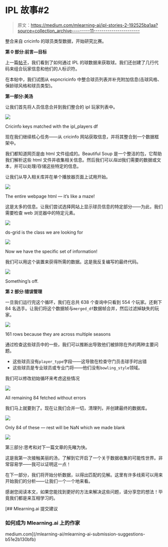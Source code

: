 # IPL 故事#2

> 原文：<https://medium.com/mlearning-ai/ipl-stories-2-192525ba1aa?source=collection_archive---------11----------------------->

整合来自 cricinfo 的球员类型数据，开始研究比赛。

**第 0 部分:前言—目标**

上一篇[帖子](/p/7ba75450589)，我们看到了如何通过 IPL 的球数据来获取球。我们还创建了几行代码来组合玩家信息和他们的人标识符。

在本帖中，我们试图从 espncricinfo 中整合球员列表并补充附加信息(击球风格、保龄球风格和球员类型)。

**第一部分:美汤**

让我们首先将人员信息合并到我们整合的 ipl 玩家列表中。

![](img/48b7cfbe6e35cdda3003a7719b667a03.png)

Cricinfo keys matched with the ipl_players df

现在我们继续核心任务——从 cricinfo 网站获取信息，并将其整合到一个数据框架中。

我们都知道网页是由 html 文件组成的。Beautiful Soup 是一个整洁的包，它帮助我们解析这些 html 文件并收集相关信息。然后我们可以*指出*我们需要的数据或文本，并可以处理/存储这些特定的信息。

让我们从导入相关库并在单个播放器页面上试用开始。

![](img/439d5278af041823aa8593da20083dbd.png)

The entire webpage html — it’s like a maze!

这是太多的信息。让我们尝试选择网站上显示球员信息的特定部分——为此，我们需要检查 web 浏览器中的特定元素。

![](img/c15c8d1d276d9e70a9f58d192c31d13f.png)

ds-grid is the class we are looking for

![](img/8d5cdc24592634ff81517dda3d4adce3.png)

Now we have the specific set of information!

我们可以用这个装置来获得所需的数据。这是我反复编写的最终代码。

![](img/6d4881841247a93b02b066909a1d1a3c.png)

Something’s off.

**第 2 部分:错误管理**

一旦我们运行完这个循环，我们在总共 638 个查询中只看到 554 个玩家。还剩下 84 名选手。让我们将这个数据帧与`merged_df`数据帧合并，然后过滤掉缺失的玩家。

![](img/6f828c2a0ba50ecfdfeb37a79370297f.png)

161 rows because they are across multiple seasons

通过检查这些球员中的一些，我们可以推断出导致他们被排除在外的两种主要问题。

*   这些球员没有`player_type`字段——这导致在检查守门员击球手时出错
*   这些球员是专业球员或专业门将——他们没有`bowling_style`领域。

我们可以修改初始循环来考虑这些情况

![](img/eaf1500e185f204423f8de9a79a125a0.png)

All remaining 84 fetched without errors

我们马上就要到了。现在让我们合并一切，清理列，并创建最终的数据库。

![](img/b59033ae764a41e09f65bc179ea34b71.png)

Only 84 of these — rest will be NaN which we made blank

![](img/fb5f302cdf4d01cc7480f7552182fcd9.png)

第三部分:思考和对下一篇文章的先睹为快。

这是我第一次接触美丽的汤，了解到它开启了一个关于数据收集的可能性世界。非常容易学——我可以证明这一点！

在下一部分，我们将开始分析数据，以得出匹配的见解。这里有许多线索可以用来开始我们的分析——让我们一个一个地来看。

感谢您阅读本文，如果您能找到更好的方法来解决这些问题，请分享您的想法！毕竟我们都是来互相学习的。

[](/mlearning-ai/mlearning-ai-submission-suggestions-b51e2b130bfb) [## Mlearning.ai 提交建议

### 如何成为 Mlearning.ai 上的作家

medium.com](/mlearning-ai/mlearning-ai-submission-suggestions-b51e2b130bfb)